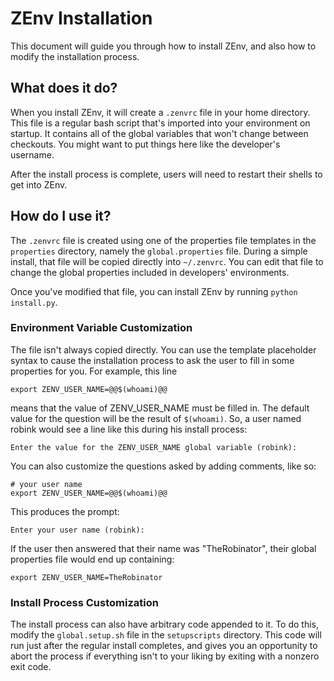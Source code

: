 # ZEnv Installation

This document will guide you through how to install ZEnv, and also how to
modify the installation process.

## What does it do?

When you install ZEnv, it will create a `.zenvrc` file in your home directory.
This file is a regular bash script that's imported into your environment on
startup. It contains all of the global variables that won't change between
checkouts. You might want to put things here like the developer's username.

After the install process is complete, users will need to restart their shells
to get into ZEnv.


## How do I use it?

The `.zenvrc` file is created using one of the properties file templates in the
`properties` directory, namely the `global.properties` file. During a simple
install, that file will be copied directly into `~/.zenvrc`. You can edit that
file to change the global properties included in developers' environments.

Once you've modified that file, you can install ZEnv by running
`python install.py`.


### Environment Variable Customization

The file isn't always copied directly. You can use the template placeholder
syntax to cause the installation process to ask the user to fill in some
properties for you. For example, this line

    export ZENV_USER_NAME=@@$(whoami)@@

means that the value of ZENV_USER_NAME must be filled in. The default value
for the question will be the result of `$(whoami)`. So, a user named robink
would see a line like this during his install process:

    Enter the value for the ZENV_USER_NAME global variable (robink): 
    
You can also customize the questions asked by adding comments, like so:

    # your user name
    export ZENV_USER_NAME=@@$(whoami)@@
    
This produces the prompt:

    Enter your user name (robink): 

If the user then answered that their name was "TheRobinator", their global
properties file would end up containing:

    export ZENV_USER_NAME=TheRobinator


### Install Process Customization

The install process can also have arbitrary code appended to it. To do this,
modify the `global.setup.sh` file in the `setupscripts` directory. This code
will run just after the regular install completes, and gives you an opportunity
to abort the process if everything isn't to your liking by exiting with a
nonzero exit code.
